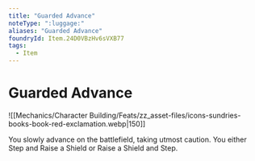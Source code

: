 ```yaml
---
title: "Guarded Advance"
noteType: ":luggage:"
aliases: "Guarded Advance"
foundryId: Item.24D0VBzHv6sVXB77
tags:
  - Item
---
```


# Guarded Advance
![[Mechanics/Character Building/Feats/zz_asset-files/icons-sundries-books-book-red-exclamation.webp|150]]

You slowly advance on the battlefield, taking utmost caution. You either Step and Raise a Shield or Raise a Shield and Step.
